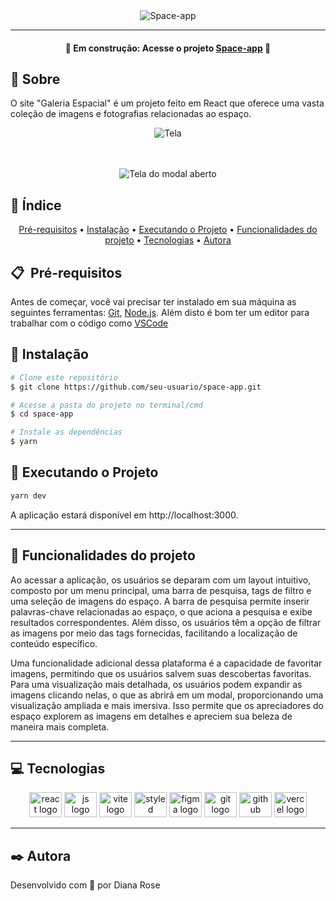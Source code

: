 <div align="center">
  <img src="https://github.com/DaiLobo/space-app/assets/47689708/366c57cd-379b-43e0-9393-45346208a27f" alt="Space-app">
</div>
<hr/>

<h4 align="center"> 
	🚧 Em construção: Acesse o projeto <a href="https://space-app-three.vercel.app">Space-app</a> 🚧
</h4>

## 📝 Sobre

O site "Galeria Espacial" é um projeto feito em React que oferece uma vasta coleção de imagens e fotografias relacionadas ao espaço. 

<div align="center">
  <img src="https://github.com/DaiLobo/space-app/assets/47689708/482afd3c-0085-46ea-896d-0bab0f8d77e3" alt="Tela">

  <br><br>
  <img src="https://github.com/DaiLobo/space-app/assets/47689708/ea332676-e129-4665-b798-0252d6ec3017" alt="Tela do modal aberto">
</div>

## :bookmark: Índice

<p align="center">
 <a href="#-pré-requisitos">Pré-requisitos</a> •
 <a href="#-instalação">Instalação</a> • 
 <a href="#-executando-o-projeto">Executando o Projeto</a> • 
 <a href="#-funcionalidades-do-projeto">Funcionalidades do projeto</a> • 
 <a href="#-tecnologias">Tecnologias</a> • 
 <a href="#%EF%B8%8F-autora">Autora</a>
</p>

## 📋&nbsp; Pré-requisitos

Antes de começar, você vai precisar ter instalado em sua máquina as seguintes ferramentas:
[Git](https://git-scm.com), [Node.js](https://nodejs.org/en/). 
Além disto é bom ter um editor para trabalhar com o código como [VSCode](https://code.visualstudio.com/)

## 🔧 Instalação

```bash
# Clone este repositório
$ git clone https://github.com/seu-usuario/space-app.git

# Acesse a pasta do projeto no terminal/cmd
$ cd space-app

# Instale as dependências
$ yarn
```

## 🍷 Executando o Projeto

```bash
yarn dev
```
A aplicação estará disponível em http://localhost:3000.

<hr/>

## 🌌 Funcionalidades do projeto

Ao acessar a aplicação, os usuários se deparam com um layout intuitivo, composto por um menu principal, uma barra de pesquisa, tags de filtro e uma seleção de imagens do espaço. A barra de pesquisa permite inserir palavras-chave relacionadas ao espaço, o que aciona a pesquisa e exibe resultados correspondentes. Além disso, os usuários têm a opção de filtrar as imagens por meio das tags fornecidas, facilitando a localização de conteúdo específico.

Uma funcionalidade adicional dessa plataforma é a capacidade de favoritar imagens, permitindo que os usuários salvem suas descobertas favoritas. Para uma visualização mais detalhada, os usuários podem expandir as imagens clicando nelas, o que as abrirá em um modal, proporcionando uma visualização ampliada e mais imersiva. Isso permite que os apreciadores do espaço explorem as imagens em detalhes e apreciem sua beleza de maneira mais completa.

<hr/>

## 💻 Tecnologias
<div align="center">
  <img src="https://cdn.jsdelivr.net/gh/devicons/devicon/icons/react/react-original.svg" height="40" width="52" alt="react logo"  />
  <img src="https://cdn.jsdelivr.net/gh/devicons/devicon/icons/javascript/javascript-original.svg" height="40" width="52" alt="js logo"  />
  <img src="https://github.com/DaiLobo/space-app/assets/47689708/3503ff8c-7ed1-4866-acac-c3eef8b98bc5" height="40" width="52" alt="vite logo"  />
  <img src="https://github.com/DaiLobo/space-app/assets/47689708/165f17ac-221e-4718-948a-5edbcead4a0d" height="40" width="52" alt="styled component logo"  />
  <img src="https://cdn.jsdelivr.net/gh/devicons/devicon/icons/figma/figma-original.svg" height="40" width="52" alt="figma logo"   />
  <img src="https://cdn.jsdelivr.net/gh/devicons/devicon/icons/git/git-original.svg" height="40" width="52" alt="git logo"  />
  <img src="https://cdn.jsdelivr.net/gh/devicons/devicon/icons/github/github-original.svg" height="40" width="52" alt="github logo" />
  <img src="https://github.com/DaiLobo/space-app/assets/47689708/ac40defd-2aa0-44e6-807a-d8e744170679" height="40" width="52" alt="vercel logo"  />
</div>
<hr/>

## ✒️ Autora
Desenvolvido com 💜 por Diana Rose
